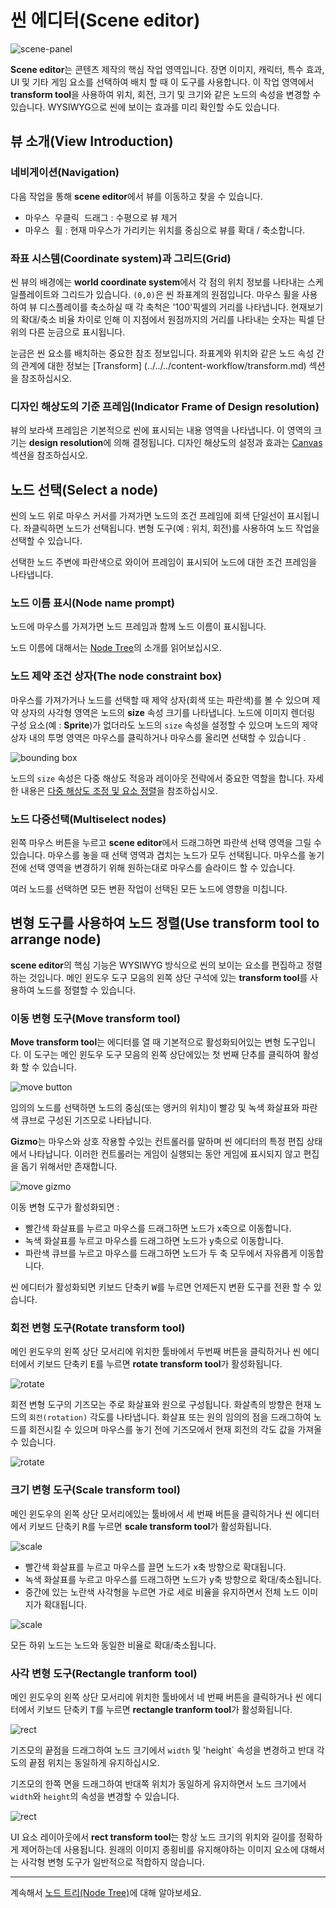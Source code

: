 # 씬 에디터(Scene editor)

![scene-panel](../index/scene.png)

**Scene editor**는 콘텐츠 제작의 핵심 작업 영역입니다. 장면 이미지, 캐릭터, 특수 효과, UI 및 기타 게임 요소를 선택하여 배치 할 때 이 도구를 사용합니다. 이 작업 영역에서 **transform tool**을 사용하여 위치, 회전, 크기 및 크기와 같은 노드의 속성을 변경할 수 있습니다. WYSIWYG으로 씬에 보이는 효과를 미리 확인할 수도 있습니다.

## 뷰 소개(View Introduction)

### 네비게이션(Navigation)

다음 작업을 통해 **scene editor**에서 뷰를 이동하고 찾을 수 있습니다.

- <kbd>마우스 우클릭 드래그</kbd> : 수평으로 뷰 제거
- <kbd>마우스 휠</kbd> : 현재 마우스가 가리키는 위치를 중심으로 뷰를 확대 / 축소합니다.

### 좌표 시스템(Coordinate system)과 그리드(Grid)

씬 뷰의 배경에는 **world coordinate system**에서 각 점의 위치 정보를 나타내는 스케일플레이트와 그리드가 있습니다. `(0,0)`은 씬 좌표계의 원점입니다. 마우스 휠을 사용하여 뷰 디스플레이를 축소하실 때 각 축척은 '100'픽셀의 거리를 나타냅니다. 현재보기의 확대/축소 비율 차이로 인해 이 지점에서 원점까지의 거리를 나타내는 숫자는 픽셀 단위의 다른 눈금으로 표시됩니다.

눈금은 씬 요소를 배치하는 중요한 참조 정보입니다. 좌표계와 위치와 같은 노드 속성 간의 관계에 대한 정보는 [Transform] (../../../content-workflow/transform.md) 섹션을 참조하십시오.


### 디자인 해상도의 기준 프레임(Indicator Frame of Design resolution)

뷰의 보라색 프레임은 기본적으로 씬에 표시되는 내용 영역을 나타냅니다. 이 영역의 크기는 **design resolution**에 의해 결정됩니다. 디자인 해상도의 설정과 효과는 [Canvas](../../../components/canvas.md) 섹션을 참조하십시오.

## 노드 선택(Select a node)

씬의 노드 위로 마우스 커서를 가져가면 노드의 조건 프레임에 회색 단일선이 표시됩니다. 좌클릭하면 노드가 선택됩니다. 변형 도구(예 : 위치, 회전)를 사용하여 노드 작업을 선택할 수 있습니다.

선택한 노드 주변에 파란색으로 와이어 프레임이 표시되어 노드에 대한 조건 프레임을 나타냅니다.

### 노드 이름 표시(Node name prompt)

노드에 마우스를 가져가면 노드 프레임과 함께 노드 이름이 표시됩니다.

노드 이름에 대해서는 [Node Tree](node-tree.md)의 소개를 읽어보십시오.

### 노드 제약 조건 상자(The node constraint box)

마우스를 가져가거나 노드를 선택할 때 제약 상자(회색 또는 파란색)를 볼 수 있으며 제약 상자의 사각형 영역은 노드의 **size** 속성 크기를 나타냅니다. 노드에 이미지 렌더링 구성 요소(예 : **Sprite**)가 없더라도 노드의 `size` 속성을 설정할 수 있으며 노드의 제약 상자 내의 투명 영역은 마우스를 클릭하거나 마우스를 올리면 선택할 수 있습니다 .

![bounding box](scene/boundingbox.png)

노드의 `size` 속성은 다중 해상도 적응과 레이아웃 전략에서 중요한 역할을 합니다. 자세한 내용은 [다중 해상도 조정 및 요소 정렬](../../../ui/multi-resolution.md)을 참조하십시오.

### 노드 다중선택(Multiselect nodes)

왼쪽 마우스 버튼을 누르고 **scene editor**에서 드래그하면 파란색 선택 영역을 그릴 수 있습니다. 마우스를 놓을 때 선택 영역과 겹치는 노드가 모두 선택됩니다. 마우스를 놓기 전에 선택 영역을 변경하기 위해 원하는대로 마우스를 슬라이드 할 수 있습니다.

여러 노드를 선택하면 모든 변환 작업이 선택된 모든 노드에 영향을 미칩니다.

## 변형 도구를 사용하여 노드 정렬(Use transform tool to arrange node)

**scene editor**의 핵심 기능은 WYSIWYG 방식으로 씬의 보이는 요소를 편집하고 정렬하는 것입니다. 메인 윈도우 도구 모음의 왼쪽 상단 구석에 있는 **transform tool**를 사용하여 노드를 정렬할 수 있습니다.

### 이동 변형 도구(Move transform tool)

**Move transform tool**는 에디터를 열 때 기본적으로 활성화되어있는 변형 도구입니다. 이 도구는 메인 윈도우 도구 모음의 왼쪽 상단에있는 첫 번째 단추를 클릭하여 활성화 할 수 있습니다.

![move button](scene/move_button.png)

임의의 노드를 선택하면 노드의 중심(또는 앵커의 위치)이 빨강 및 녹색 화살표와 파란색 큐브로 구성된 기즈모로 나타납니다.

**Gizmo**는 마우스와 상호 작용할 수있는 컨트롤러를 말하며 씬 에디터의 특정 편집 상태에서 나타납니다. 이러한 컨트롤러는 게임이 실행되는 동안 게임에 표시되지 않고 편집을 돕기 위해서만 존재합니다.

![move gizmo](scene/move_gizmo.png)

이동 변형 도구가 활성화되면 :

- 빨간색 화살표를 누르고 마우스를 드래그하면 노드가 x축으로 이동합니다.
- 녹색 화살표를 누르고 마우스를 드래그하면 노드가 y축으로 이동합니다.
- 파란색 큐브를 누르고 마우스를 드래그하면 노드가 두 축 모두에서 자유롭게 이동합니다.

씬 에디터가 활성화되면 키보드 단축키 <kbd>W</kbd>를 누르면 언제든지 변환 도구를 전환 할 수 있습니다.

### 회전 변형 도구(Rotate transform tool)

메인 윈도우의 왼쪽 상단 모서리에 위치한 툴바에서 두번째 버튼을 클릭하거나 씬 에디터에서 키보드 단축키 <kbd>E</kbd>를 누르면 **rotate transform tool**가 활성화됩니다.

![rotate](scene/rotate_button.png)

회전 변형 도구의 기즈모는 주로 화살표와 원으로 구성됩니다. 화살촉의 방향은 현재 노드의 `회전(rotation)` 각도를 나타냅니다. 화살표 또는 원의 임의의 점을 드래그하여 노드를 회전시킬 수 있으며 마우스를 놓기 전에 기즈모에서 현재 회전의 각도 값을 가져올 수 있습니다.

![rotate](scene/rotate_gizmo.png)

### 크기 변형 도구(Scale transform tool)

메인 윈도우의 왼쪽 상단 모서리에있는 툴바에서 세 번째 버튼을 클릭하거나 씬 에디터에서 키보드 단축키 <kbd>R</kbd>를 누르면 **scale transform tool**가 활성화됩니다.

![scale](scene/scale_button.png)

- 빨간색 화살표를 누르고 마우스를 끌면 노드가 x축 방향으로 확대됩니다.
- 녹색 화살표를 누르고 마우스를 드래그하면 노드가 y축 방향으로 확대/축소됩니다.
- 중간에 있는 노란색 사각형을 누르면 가로 세로 비율을 유지하면서 전체 노드 이미지가 확대됩니다.

![scale](scene/scale_gizmo.png)

모든 하위 노드는 노드와 동일한 비율로 확대/축소됩니다.

### 사각 변형 도구(Rectangle tranform tool)

메인 윈도우의 왼쪽 상단 모서리에 위치한 툴바에서 네 번째 버튼을 클릭하거나 씬 에디터에서 키보드 단축키 <kbd>T</kbd>를 누르면 **rectangle tranform tool**가 활성화됩니다.

![rect](scene/rect_button.png)

기즈모의 끝점을 드래그하여 노드 크기에서 `width` 및 'height` 속성을 변경하고 반대 각도의 끝점 위치는 동일하게 유지하십시오.

기즈모의 한쪽 면을 드래그하여 반대쪽 위치가 동일하게 유지하면서 노드 크기에서 `width`와 `height`의 속성을 변경할 수 있습니다.

![rect](scene/rect_gizmo.png)

UI 요소 레이아웃에서 **rect transform tool**는 항상 노드 크기의 위치와 길이를 정확하게 제어하는데 사용됩니다. 원래의 이미지 종횡비를 유지해야하는 이미지 요소에 대해서는 사각형 변형 도구가 일반적으로 적합하지 않습니다.

---

계속해서 [노드 트리(Node Tree)](node-tree.md)에 대해 알아보세요.
